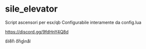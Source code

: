 # sile_elevator
Script ascensori per esx/qb
Configurabile interamente da config.lua

https://discord.gg/9fdHnY4Q8d

s͛iͥleͤrͬiͥ oͦrͬiͥgiͥnaͣl
